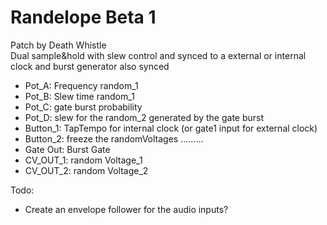 # Randelope Beta 1
Patch by Death Whistle <br/>
Dual sample&hold with slew control and synced to a external or internal clock and burst generator also synced <br/>


- Pot_A: Frequency random_1
- Pot_B: Slew time random_1
- Pot_C: gate burst probability
- Pot_D: slew for the random_2 generated by the gate burst
- Button_1: TapTempo for internal clock (or gate1 input for external clock)
- Button_2: freeze the randomVoltages
.........
- Gate Out: Burst Gate
- CV_OUT_1: random Voltage_1
- CV_OUT_2: random Voltage_2

Todo:
- Create an envelope follower for the audio inputs?
